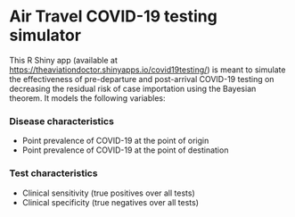 # Air Travel COVID-19 testing simulator

This R Shiny app (available at https://theaviationdoctor.shinyapps.io/covid19testing/) is meant to simulate the effectiveness of pre-departure and post-arrival COVID-19 testing on decreasing the residual risk of case importation using the Bayesian theorem. It models the following variables:

### Disease characteristics
- Point prevalence of COVID-19 at the point of origin
- Point prevalence of COVID-19 at the point of destination

### Test characteristics
- Clinical sensitivity (true positives over all tests)
- Clinical specificity (true negatives over all tests)